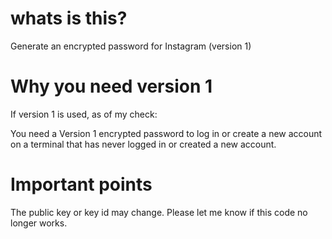 # whats is this?
Generate an encrypted password for Instagram (version 1)

# Why you need version 1
If version 1 is used, as of my check:

You need a Version 1 encrypted password to log in or create a new account on a terminal that has never logged in or created a new account.

# Important points
The public key or key id may change. Please let me know if this code no longer works.
